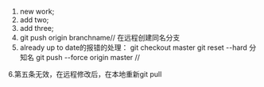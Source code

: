 1. new work;
2. add two;
3. add three;
4. git push origin branchname// 在远程创建同名分支
5. already up to date的报错的处理：
git checkout master
git reset --hard 分知名
git push --force origin master
//

6.第五条无效，在远程修改后，在本地重新git pull

